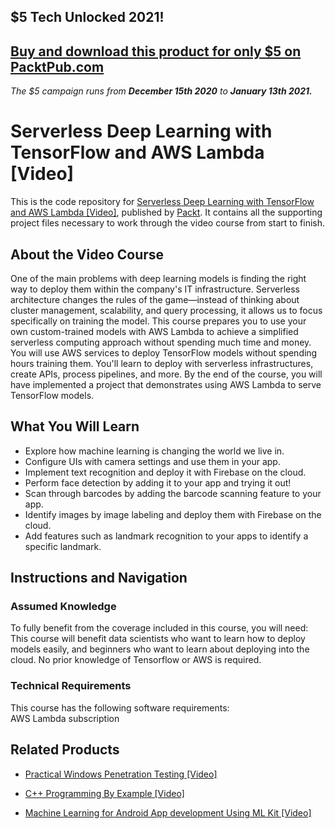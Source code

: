 ## $5 Tech Unlocked 2021!
[Buy and download this product for only $5 on PacktPub.com](https://www.packtpub.com/)
-----
*The $5 campaign         runs from __December 15th 2020__ to __January 13th 2021.__*

# Serverless Deep Learning with TensorFlow and AWS Lambda [Video]
This is the code repository for [Serverless Deep Learning with TensorFlow and AWS Lambda [Video]](https://www.packtpub.com/big-data-and-business-intelligence/serverless-deep-learning-tensorflow-and-aws-lambda-video?utm_source=github&utm_medium=repository&utm_campaign=9781789618679), published by [Packt](https://www.packtpub.com/?utm_source=github). It contains all the supporting project files necessary to work through the video course from start to finish.
## About the Video Course
One of the main problems with deep learning models is finding the right way to deploy them within the company's IT infrastructure. Serverless architecture changes the rules of the game—instead of thinking about cluster management, scalability, and query processing, it allows us to focus specifically on training the model. This course prepares you to use your own custom-trained models with AWS Lambda to achieve a simplified serverless computing approach without spending much time and money. You will use AWS services to deploy TensorFlow models without spending hours training them. You'll learn to deploy with serverless infrastructures, create APIs, process pipelines, and more. By the end of the course, you will have implemented a project that demonstrates using AWS Lambda to serve TensorFlow models.

<H2>What You Will Learn</H2>
<DIV class=book-info-will-learn-text>
<UL>
<LI>Explore how machine learning is changing the world we live in. 
<LI>Configure UIs with camera settings and use them in your app. 
<LI>Implement text recognition and deploy it with Firebase on the cloud. 
<LI>Perform face detection by adding it to your app and trying it out! 
<LI>Scan through barcodes by adding the barcode scanning feature to your app. 
<LI>Identify images by image labeling and deploy them with Firebase on the cloud. 
<LI>Add features such as landmark recognition to your apps to identify a specific landmark. </LI></UL></DIV>

## Instructions and Navigation
### Assumed Knowledge
To fully benefit from the coverage included in this course, you will need:<br/>
This course will benefit data scientists who want to learn how to deploy models easily, and beginners who want to learn about deploying into the cloud. No prior knowledge of Tensorflow or AWS is required.
### Technical Requirements
This course has the following software requirements:<br/>
AWS Lambda subscription

## Related Products
* [Practical Windows Penetration Testing [Video]](https://www.packtpub.com/networking-and-servers/practical-windows-penetration-testing-video?utm_source=github&utm_medium=repository&utm_campaign=9781788396653)

* [C++ Programming By Example [Video]](https://www.packtpub.com/application-development/c-programming-example-video?utm_source=github&utm_medium=repository&utm_campaign=9781788395595)

* [Machine Learning for Android App development Using ML Kit [Video]](https://www.packtpub.com/application-development/machine-learning-android-app-development-using-ml-kit-video?utm_source=github&utm_medium=repository&utm_campaign=9781789539875)

